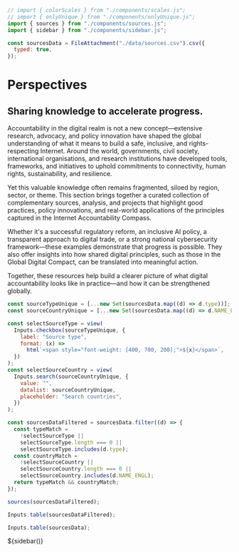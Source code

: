 <!-- import externals -->
<head>
<link rel="preconnect" href="https://fonts.googleapis.com">
<link rel="preconnect" href="https://fonts.gstatic.com" crossorigin>
<link
  rel="stylesheet"
  href="https://cdnjs.cloudflare.com/ajax/libs/font-awesome/6.4.0/css/all.min.css"
/>
<link rel="stylesheet" href="style.css">
<link rel="stylesheet" href="./sidebar.css" />
</head>

<!-- back to root button -->
<a href="../" class="back-to-root">
  <span class="arrow"></span>
</a>

<!-- import components -->

```js
// import { colorScales } from "./components/scales.js";
// import { onlyUnique } from "./components/onlyUnique.js";
import { sources } from "./components/sources.js";
import { sidebar } from "./components/sidebar.js";
```

<!-- data -->

```js
const sourcesData = FileAttachment("./data/sources.csv").csv({
  typed: true,
});
```

<!-- hero -->
<div class="hero">
  <h1>Perspectives</h1>
  <h2>Sharing knowledge to accelerate progress.</h2>
  <!-- <div id="hero-image"></div> -->
</div>

<div class="body-text">
<p>Accountability in the digital realm is not a new concept—extensive research, advocacy, and policy innovation have shaped the global understanding of what it means to build a safe, inclusive, and rights-respecting Internet. Around the world, governments, civil society, international organisations, and research institutions have developed tools, frameworks, and initiatives to uphold commitments to connectivity, human rights, sustainability, and resilience.</p>

<p>Yet this valuable knowledge often remains fragmented, siloed by region, sector, or theme. This section brings together a curated collection of complementary sources, analysis, and projects that highlight good practices, policy innovations, and real-world applications of the principles captured in the Internet Accountability Compass.</p>

<p>Whether it's a successful regulatory reform, an inclusive AI policy, a transparent approach to digital trade, or a strong national cybersecurity framework—these examples demonstrate that progress is possible. They also offer insights into how shared digital principles, such as those in the Global Digital Compact, can be translated into meaningful action.</p>

<p>Together, these resources help build a clearer picture of what digital accountability looks like in practice—and how it can be strengthened globally.</p>
</div>

<!-- data processing -->

```js
const sourceTypeUnique = [...new Set(sourcesData.map((d) => d.type))];
const sourceCountryUnique = [...new Set(sourcesData.map((d) => d.NAME_ENGL))];
```

<!-- input controls -->

```js
const selectSourceType = view(
  Inputs.checkbox(sourceTypeUnique, {
    label: "Source type",
    format: (x) =>
      html`<span style="font-weight: [400, 700, 200];">${x}</span>`,
  })
);
const selectSourceCountry = view(
  Inputs.search(sourceCountryUnique, {
    value: "",
    datalist: sourceCountryUnique,
    placeholder: "Search countries",
  })
);
```

<!-- filtered data -->

```js
const sourcesDataFiltered = sourcesData.filter((d) => {
  const typeMatch =
    !selectSourceType ||
    selectSourceType.length === 0 ||
    selectSourceType.includes(d.type);
  const countryMatch =
    !selectSourceCountry ||
    selectSourceCountry.length === 0 ||
    selectSourceCountry.includes(d.NAME_ENGL);
  return typeMatch && countryMatch;
});
```

<!-- output -->

```js
sources(sourcesDataFiltered);
```

<!-- debug tables (optional) -->

```js
Inputs.table(sourcesDataFiltered);
```

```js
Inputs.table(sourcesData);
```

<!-- sources section -->
<div id="sources-section"></div>

<!-- sidebar -->
<div>
    ${sidebar()}
</div>
